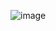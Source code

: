 ![image](https://github.com/go-denis/Web_tech/assets/97671717/48c61546-52b1-4a3c-98d7-b549fb5ce189)
